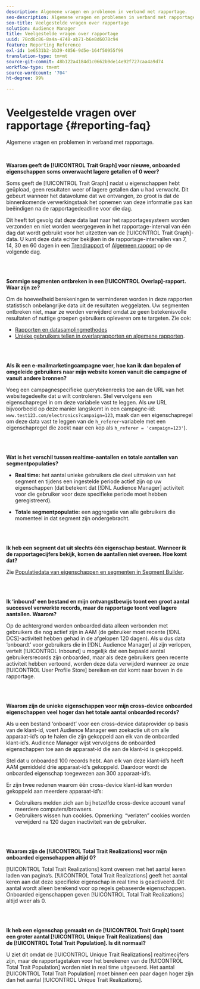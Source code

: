 ```yaml
---
description: Algemene vragen en problemen in verband met rapportage.
seo-description: Algemene vragen en problemen in verband met rapportage.
seo-title: Veelgestelde vragen over rapportage
solution: Audience Manager
title: Veelgestelde vragen over rapportage
uuid: 78cd6c86-8a4a-4748-ab71-b6e8d6078c94
feature: Reporting Reference
exl-id: 1e6531b2-bb39-4056-9d5e-164f50955f99
translation-type: tm+mt
source-git-commit: 48b122a4184d1c0662b9de14e92f727caa4a9d74
workflow-type: tm+mt
source-wordcount: '704'
ht-degree: 99%

---
```


# Veelgestelde vragen over rapportage {#reporting-faq}

Algemene vragen en problemen in verband met rapportage.

<br>

<!-- 

faq_reports.xml

 -->

**Waarom geeft de [!UICONTROL Trait Graph] voor nieuwe, onboarded eigenschappen soms onverwacht lagere getallen of 0 weer?**

Soms geeft de [!UICONTROL Trait Graph] nadat u eigenschappen hebt geüpload, geen resultaten weer of lagere getallen dan u had verwacht. Dit gebeurt wanneer het datavolume dat we ontvangen, zo groot is dat de binnenkomende verwerkingstaak het opnemen van deze informatie pas kan beëindigen na de rapportagedeadline voor die dag.

Dit heeft tot gevolg dat deze data laat naar het rapportagesysteem worden verzonden en niet worden weergegeven in het rapportage-interval van één dag dat wordt gebruikt voor het uitzetten van de [!UICONTROL Trait Graph]-data. U kunt deze data echter bekijken in de rapportage-intervallen van 7, 14, 30 en 60 dagen in een [Trendrapport](../reporting/trend-reports.md#trend-report-overview) of [Algemeen rapport](../reporting/general-reports.md#general-reports-overview) op de volgende dag.

<br> 

**Sommige segmenten ontbreken in een [!UICONTROL Overlap]-rapport. Waar zijn ze?**

Om de hoeveelheid berekeningen te verminderen worden in deze rapporten statistisch onbelangrijke data uit de resultaten weggelaten. Uw segmenten ontbreken niet, maar ze worden verwijderd omdat ze geen betekenisvolle resultaten of nuttige groepen gebruikers opleveren om te targeten. Zie ook:

* [Rapporten en datasamplingmethodes](../reporting/report-sampling.md)
* [Unieke gebruikers tellen in overlaprapporten en algemene rapporten](../reporting/unique-user-counts.md).

<br> 

**Als ik een e-mailmarketingcampagne voer, hoe kan ik dan bepalen of omgeleide gebruikers naar mijn website komen vanuit die campagne of vanuit andere bronnen?**

Voeg een campagnespecifieke querytekenreeks toe aan de URL van het websitegedeelte dat u wilt controleren. Stel vervolgens een eigenschapregel in om deze variabele vast te leggen. Als uw URL bijvoorbeeld op deze manier langskomt in een campagne-id: `www.test123.com/electronics?campaign=123`, maak dan een eigenschapregel om deze data vast te leggen van de `h_referer`-variabele met een eigenschapregel die zoekt naar een kop als `h_referer = 'campaign=123'`).

<br> 

**Wat is het verschil tussen realtime-aantallen en totale aantallen van segmentpopulaties?**

* **Real time:** het aantal unieke gebruikers die deel uitmaken van het segment en tijdens een ingestelde periode actief zijn op uw eigenschappen (dat betekent dat [!DNL Audience Manager] activiteit voor die gebruiker voor deze specifieke periode moet hebben geregistreerd).

* **Totale segmentpopulatie:** een aggregatie van alle gebruikers die momenteel in dat segment zijn ondergebracht.

<!-- 

<p> <b>Why is data available for total fires for traits but not segments?</b> </p> 
<p>Total fires correspond to page loads. Total trait fires provide the number of times that specific trait has fired. This number will always be equal to, or greater than, your unique user count. By contrast, segments are audience profiles that represent groups of users. Segments don't correlate to page loads or views because they're tied to logic that classifies users based on rules, not individual traits. </p>

 -->

<br> 

**Ik heb een segment dat uit slechts één eigenschap bestaat. Wanneer ik de rapportagecijfers bekijk, komen de aantallen niet overeen. Hoe komt dat?**

Zie [Populatiedata van eigenschappen en segmenten in Segment Builder](../features/segments/segment-builder-data.md).

<br> 

<!-- 

<p> <b>Why would there be a difference between real-time segment population and the unique values?</b> </p> 
<p>Audience Manager uses different methodologies to count traits and segments. </p> 
<p>For traits, the uniques metric represents receipt of data collection. Every time a visitor realizes a particular trait, either in real-time via the DCS, or offline via Inbound, the uniques for that trait goes up by 1. </p> 
<p>For example, a trait uniques of 2,340 over the range of seven days means that 2,340 unique visitors realized that trait over the last seven days. </p> 
<p>Segments are counted differently because their primary purpose is to help you understand your audience better. Every time Audience Manager sees a visitor in real-time who is a member of a given segment, even if that segment isn’t being newly realized or re-realized on a request, the uniques for that segment goes up by 1. </p> 
<p>For example, a segment uniques of 5,000 over the range of seven days means that Audience Manager saw 5,000 unique users in real-time data-collection events over the last seven days who were members of that segment at the time that Audience Manager saw them, regardless of whether that was a new membership or a pre-existing one. </p>

 -->

**Ik ‘inbound’ een bestand en mijn ontvangstbewijs toont een groot aantal succesvol verwerkte records, maar de rapportage toont veel lagere aantallen. Waarom?**

Op de achtergrond worden onboarded data alleen verbonden met gebruikers die nog actief zijn in AAM (de gebruiker moet recente [!DNL DCS]-activiteit hebben gehad in de afgelopen 120 dagen). Als u dus data ‘onboardt’ voor gebruikers die in [!DNL Audience Manager] al zijn verlopen, vertelt [!UICONTROL Inbound] u mogelijk dat een bepaald aantal gebruikersrecords zijn onboarded, maar als deze gebruikers geen recente activiteit hebben vertoond, worden deze data verwijderd wanneer ze onze [!UICONTROL User Profile Store] bereiken en dat komt naar boven in de rapportage.

<br> 

**Waarom zijn de unieke eigenschappen voor mijn cross-device onboarded eigenschappen veel hoger dan het totale aantal onboarded records?**

Als u een bestand ‘onboardt’ voor een cross-device dataprovider op basis van de klant-id, voert Audience Manager een zoekactie uit om alle apparaat-id’s op te halen die zijn gekoppeld aan elk van de onboarded klant-id’s. Audience Manager wijst vervolgens de onboarded eigenschappen toe aan de apparaat-id die aan de klant-id is gekoppeld.

Stel dat u onboarded 100 records hebt. Aan elk van deze klant-id’s heeft AAM gemiddeld drie apparaat-id’s gekoppeld. Daardoor wordt de onboarded eigenschap toegewezen aan 300 apparaat-id’s.

Er zijn twee redenen waarom één cross-device klant-id kan worden gekoppeld aan meerdere apparaat-id’s:

* Gebruikers melden zich aan bij hetzelfde cross-device account vanaf meerdere computers/browsers.
* Gebruikers wissen hun cookies. Opmerking: “verlaten” cookies worden verwijderd na 120 dagen inactiviteit van de gebruiker.

<br> 

**Waarom zijn de [!UICONTROL Total Trait Realizations] voor mijn onboarded eigenschappen altijd 0?**

[!UICONTROL Total Trait Realizations] komt overeen met het aantal keren laden van pagina’s. [!UICONTROL Total Trait Realizations] geeft het aantal keren aan dat deze specifieke eigenschap in real time is geactiveerd. Dit aantal wordt alleen berekend voor op regels gebaseerde eigenschappen. Onboarded eigenschappen geven [!UICONTROL Total Trait Realizations] altijd weer als 0.

<br> 

**Ik heb een eigenschap gemaakt en de [!UICONTROL Trait Graph] toont een groter aantal [!UICONTROL Unique Trait Realizations] dan de [!UICONTROL Total Trait Population]. Is dit normaal?**

U ziet dit omdat de [!UICONTROL Unique Trait Realizations] realtimecijfers zijn, maar de rapportagetaken voor het berekenen van de [!UICONTROL Total Trait Population] worden niet in real time uitgevoerd. Het aantal [!UICONTROL Total Trait Population] moet binnen een paar dagen hoger zijn dan het aantal [!UICONTROL Unique Trait Realizations].
